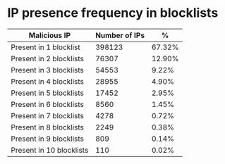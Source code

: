 # IP presence frequency in blocklists
| Malicious IP | Number of IPs | % |
|----|----|----|
| Present in 1 blocklist | 398123 | 67.32% |
| Present in 2 blocklists | 76307 | 12.90% |
| Present in 3 blocklists | 54553 | 9.22% |
| Present in 4 blocklists | 28955 | 4.90% |
| Present in 5 blocklists | 17452 | 2.95% |
| Present in 6 blocklists | 8560 | 1.45% |
| Present in 7 blocklists | 4278 | 0.72% |
| Present in 8 blocklists | 2249 | 0.38% |
| Present in 9 blocklists | 809 | 0.14% |
| Present in 10 blocklists | 110 | 0.02% |
